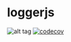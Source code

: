 # loggerjs
![alt tag](https://travis-ci.com/PolSendra/loggerjs.svg?token=kpSwtyhxv4fesTouxVtu&branch=master)
[![codecov](https://codecov.io/gh/PolSendra/loggerjs/branch/master/graph/badge.svg?token=RAH2s20NfC)](https://codecov.io/gh/PolSendra/loggerjs)
